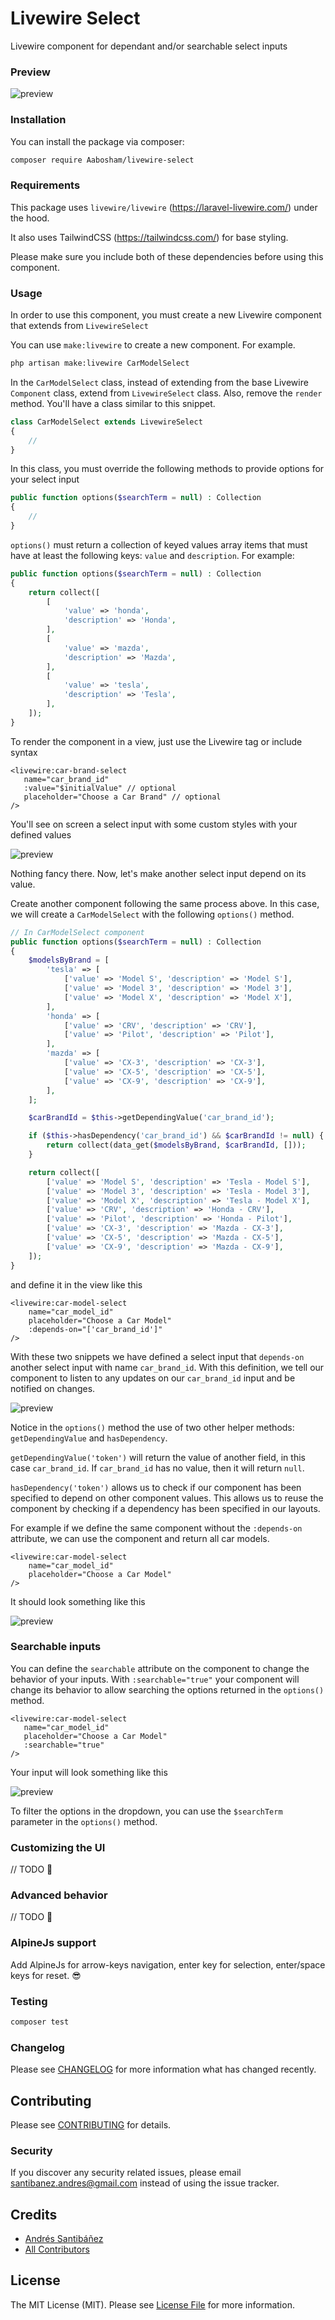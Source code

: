 # Livewire Select

Livewire component for dependant and/or searchable select inputs

### Preview

![preview](https://github.com/Aabosham/livewire-select/raw/master/preview.gif) 

### Installation

You can install the package via composer:

```bash
composer require Aabosham/livewire-select
```

### Requirements

This package uses `livewire/livewire` (https://laravel-livewire.com/) under the hood.

It also uses TailwindCSS (https://tailwindcss.com/) for base styling. 

Please make sure you include both of these dependencies before using this component. 

### Usage

In order to use this component, you must create a new Livewire component that extends from 
`LivewireSelect`

You can use `make:livewire` to create a new component. For example.
``` bash
php artisan make:livewire CarModelSelect
```

In the `CarModelSelect` class, instead of extending from the base Livewire `Component` class, 
extend from `LivewireSelect` class. Also, remove the `render` method. 
You'll have a class similar to this snippet.
 
``` php
class CarModelSelect extends LivewireSelect
{
    //
}
```

In this class, you must override the following methods to provide options for your select input
```php
public function options($searchTerm = null) : Collection 
{
    //
}
```

`options()` must return a collection of keyed values array items that must have at least the following 
keys: `value` and `description`. For example:

```php
public function options($searchTerm = null) : Collection 
{
    return collect([
        [
            'value' => 'honda',
            'description' => 'Honda',
        ],
        [
            'value' => 'mazda',
            'description' => 'Mazda',
        ],
        [
            'value' => 'tesla',
            'description' => 'Tesla',
        ],       
    ]);
}
```

To render the component in a view, just use the Livewire tag or include syntax
 
 ```blade
 <livewire:car-brand-select
    name="car_brand_id"
    :value="$initialValue" // optional
    placeholder="Choose a Car Brand" // optional
 />
 ```

You'll see on screen a select input with some custom styles with your defined values

![preview](https://github.com/Aabosham/livewire-select/raw/master/basic.gif)

Nothing fancy there. Now, let's make another select input depend on its value.

Create another component following the same process above. In this case, we will create 
a `CarModelSelect` with the following `options()` method.

```php
// In CarModelSelect component
public function options($searchTerm = null) : Collection 
{
    $modelsByBrand = [
        'tesla' => [
            ['value' => 'Model S', 'description' => 'Model S'],
            ['value' => 'Model 3', 'description' => 'Model 3'],
            ['value' => 'Model X', 'description' => 'Model X'],
        ],
        'honda' => [
            ['value' => 'CRV', 'description' => 'CRV'],
            ['value' => 'Pilot', 'description' => 'Pilot'],
        ],
        'mazda' => [
            ['value' => 'CX-3', 'description' => 'CX-3'],
            ['value' => 'CX-5', 'description' => 'CX-5'],
            ['value' => 'CX-9', 'description' => 'CX-9'],
        ],
    ];

    $carBrandId = $this->getDependingValue('car_brand_id');

    if ($this->hasDependency('car_brand_id') && $carBrandId != null) {
        return collect(data_get($modelsByBrand, $carBrandId, []));
    }

    return collect([
        ['value' => 'Model S', 'description' => 'Tesla - Model S'],
        ['value' => 'Model 3', 'description' => 'Tesla - Model 3'],
        ['value' => 'Model X', 'description' => 'Tesla - Model X'],
        ['value' => 'CRV', 'description' => 'Honda - CRV'],
        ['value' => 'Pilot', 'description' => 'Honda - Pilot'],
        ['value' => 'CX-3', 'description' => 'Mazda - CX-3'],
        ['value' => 'CX-5', 'description' => 'Mazda - CX-5'],
        ['value' => 'CX-9', 'description' => 'Mazda - CX-9'],
    ]);
} 
```

and define it in the view like this

```blade
<livewire:car-model-select
    name="car_model_id"
    placeholder="Choose a Car Model"
    :depends-on="['car_brand_id']"
/>
```

With these two snippets we have defined a select input that `depends-on` another
select input with name `car_brand_id`. With this definition, we tell our component
to listen to any updates on our `car_brand_id` input and be notified on changes.

![preview](https://github.com/Aabosham/livewire-select/raw/master/dependant.gif)

Notice in the `options()` method the use of two other helper methods: 
`getDependingValue` and `hasDependency`. 

`getDependingValue('token')` will return the value of another field, in this case 
`car_brand_id`. If `car_brand_id` has no value, then it will return `null`.

`hasDependency('token')` allows us to check if our component has been specified
to depend on other component values. This allows us to reuse the component by checking
if a dependency has been specified in our layouts. 

For example if we define the same component without the `:depends-on` attribute,
we can use the component and return all car models.

```blade
<livewire:car-model-select
    name="car_model_id"
    placeholder="Choose a Car Model"
/>
```

It should look something like this

![preview](https://github.com/Aabosham/livewire-select/raw/master/no-dependency.gif)

### Searchable inputs

You can define the `searchable` attribute on the component to change the behavior of your
inputs. With `:searchable="true"` your component will change its behavior to allow searching
the options returned in the `options()` method.

 ```blade
<livewire:car-model-select
    name="car_model_id"
    placeholder="Choose a Car Model"
    :searchable="true"
/>
```

Your input will look something like this

![preview](https://github.com/Aabosham/livewire-select/raw/master/searchable.gif)

To filter the options in the dropdown, you can use the `$searchTerm` parameter in the 
`options()` method.

### Customizing the UI

// TODO 😬

### Advanced behavior

// TODO 😬

### AlpineJs support

Add AlpineJs for arrow-keys navigation, enter key for selection, enter/space keys for reset. 😎

### Testing

``` bash
composer test
```

### Changelog

Please see [CHANGELOG](CHANGELOG.md) for more information what has changed recently.

## Contributing

Please see [CONTRIBUTING](CONTRIBUTING.md) for details.

### Security

If you discover any security related issues, please email santibanez.andres@gmail.com instead of using the issue tracker.

## Credits

- [Andrés Santibáñez](https://github.com/Aabosham)
- [All Contributors](../../contributors)

## License

The MIT License (MIT). Please see [License File](LICENSE.md) for more information.
